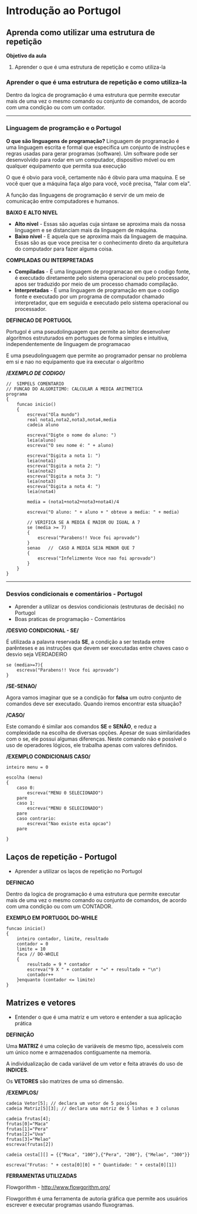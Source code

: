 # Introdução ao Portugol



## Aprenda como utilizar uma estrutura de repetição



**Objetivo da aula**

1.  Aprender o que é uma estrutura de repetição e como utiliza-la



### Aprender o que é uma estrutura de repetição e como utiliza-la

Dentro da logica de programação é uma estrutura que permite executar mais de uma vez o mesmo comando ou conjunto de comandos, de acordo com uma condição ou com um contador.

***

### Linguagem de programção e o Portugol

**O que são linguagens de programação?**
Linguagem de programação é uma linguagem escrita e formal que especifica um conjunto de instruções e regras usadas para gerar programas (software). Um software pode ser desenvolvido para rodar em um computador, dispositivo móvel ou em qualquer equipamento que permita sua execução

O que é obvio para você, certamente não é óbvio para uma maquina. E se você quer que a máquina faça algo para você, você precisa, "falar com ela".

A função das linguagens de programação é servir de um meio de comunicação entre computadores e humanos.



**BAIXO E ALTO NIVEL**

- **Alto nivel** - Essas são aquelas cuja sintaxe se aproxima mais da nossa linguagem e se distanciam mais da linguagem de máquina.
- **Baixo nivel** - E aquela que se aproxima mais da linguagem de maquina. Essas são as que voce precisa ter o conhecimento direto da arquitetura do computador para fazer alguma coisa.



**COMPILADAS OU INTERPRETADAS**

- **Compiladas** - É uma linguagem de programacao em que o codigo fonte, é executado diretamente pelo sistema operacional ou pelo processador, apos ser traduzido por meio de um processo chamado compilação.
- **Interpretadas** - É uma linguagem de programação em que o codigo fonte e executado por um programa de computador chamado interpretador, que em seguida e executado pelo sistema operacional ou processador.



**DEFINICAO DE PORTUGOL**

Portugol é uma pseudolinguagem que permite ao leitor desenvolver algoritmos estruturados em portugues de forma simples e intuitiva, independentemente de linguagem de programacao

E uma pseudolinguagem que permite ao programador pensar no problema em si e nao no equipamento que ira executar o algoritmo



**/*EXEMPLO DE CODIGO*/**

```
//  SIMPELS COMENTARIO 
// FUNCAO DO ALGORITIMO: CALCULAR A MEDIA ARITMETICA
programa
{
    funcao inicio()
    {
        escreva("Ola mundo")
        real nota1,nota2,nota3,nota4,media
        cadeia aluno
        
        escreva("Digte o nome do aluno: ")
        leia(aluno)
        escreva("O seu nome é: " + aluno)
        
        escreva("Digita a nota 1: ")
        leia(nota1)
        escreva("Digita a nota 2: ")
        leia(nota2)
        escreva("Digita a nota 3: ")
        leia(nota3)
        escreva("Digita a nota 4: ")
        leia(nota4)

        media = (nota1+nota2+nota3+nota4)/4

        escreva("O aluno: " + aluno + " obteve a media: " + media)

        // VERIFICA SE A MEDIA É MAIOR OU IGUAL A 7
        se (media >= 7)
        {
            escreva("Parabens!! Voce foi aprovado")
        }
        senao   //  CASO A MEDIA SEJA MENOR QUE 7
        {
            escreva("Infelizmente Voce nao foi aprovado")
        }
    }
}
```

***

### Desvios condicionais e comentários - Portugol

- Aprender a utilizar os desvios condicionais (estruturas de decisão) no Portugol
- Boas praticas de programação - Comentários



**/DESVIO CONDICIONAL - SE/**

É utilizada a palavra reservada **SE**, a condição a ser testada entre parênteses e as instruções que devem ser executadas entre chaves caso o desvio seja VERDADEIRO

```
se (media>=7){
    escreva("Parabens!! Voce foi aprovado")
}
```

**/SE-SENAO/**

Agora vamos imaginar que se a condição for **falsa** um outro conjunto de comandos deve ser executado. Quando iremos encontrar esta situação?



**/CASO/**

Este comando é similar aos comandos **SE** e **SENÃO**, e reduz a complexidade na escolha de diversas opções. Apesar de suas similaridades com o se, ele possui algumas diferenças. Neste comando não e possível o uso de operadores lógicos, ele trabalha apenas com valores definidos.

**/EXEMPLO CONDICIONAIS CASO/**

```
inteiro menu = 0

escolha (menu)
{
    caso 0:
        escreva("MENU 0 SELECIONADO")
    pare
    caso 1:
        escreva("MENU 0 SELECIONADO")
    pare
    caso contrario:
        escreva("Nao existe esta opcao")
    pare

}
```



## Laços de repetição - Portugol

- Aprender a utilizar os laços de repetição no Portugol



**DEFINICAO**

Dentro da logica de programação é uma estrutura que permite executar mais de uma vez o mesmo comando ou conjunto de comandos, de acordo com uma condição ou com um CONTADOR.

**EXEMPLO EM PORTUGOL DO-WHILE**

```
funcao inicio()
{
    inteiro contador, limite, resultado
    contador = 0
    limite = 10
    faca // DO-WHILE
    {
        resultado = 9 * contador
        escreva("9 X " + contador + "=" + resultado + "\n")
        contador++
    }enquanto (contador <= limite)
}
```



## Matrizes e vetores

- Entender o que é uma matriz e um vetoro e entender a sua aplicação prática

**DEFINIÇÃO**

Uma **MATRIZ** é uma coleção de variáveis de mesmo tipo, acessíveis com um único nome e armazenados contiguamente na memoria.

A individualização de cada variável de um vetor e feita através do uso de **INDICES**.

Os **VETORES** são matrizes de uma só dimensão.

**/EXEMPLOS/**

```
cadeia Vetor[5]; // declara um vetor de 5 posições
cadeia Matriz[5][3]; // declara uma matriz de 5 linhas e 3 colunas

cadeia frutas[4];
frutas[0]="Maca"
frutas[1]="Pera"
frutas[2]="Uva"
frutas[3]="Melao"
escreva(frutas[2])

cadeia cesta[][] = {{"Maca", "100"},{"Pera", "200"}, {"Melao", "300"}}

escreva("Frutas: " + cesta[0][0] + " Quantidade: " + cesta[0][1])
```



**FERRAMENTAS UTILIZADAS** 

Flowgorithm - http://www.flowgorithm.org/

Flowgorithm é uma ferramenta de autoria gráfica que permite aos usuários escrever e executar programas usando fluxogramas.
